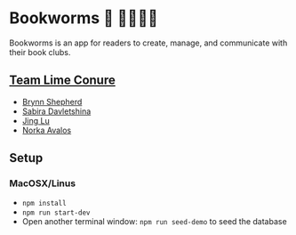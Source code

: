 # Bookworms :book: 🐛🐛🐛🐛

Bookworms is an app for readers to create, manage, and communicate with their book clubs.

## [Team Lime Conure](https://github.com/lime-conure)
* [Brynn Shepherd](https://github.com/brynn)
* [Sabira Davletshina](https://github.com/Sdavletshina)
* [Jing Lu](https://github.com/Jl201835)
* [Norka Avalos](https://github.com/norkavalos)

## Setup

### MacOSX/Linus
* `npm install`
* `npm run start-dev`
* Open another terminal window: `npm run seed-demo` to seed the database

